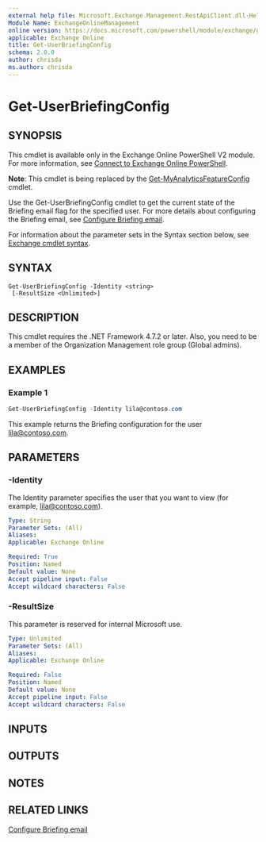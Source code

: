 ```yaml
---
external help file: Microsoft.Exchange.Management.RestApiClient.dll-Help.xml
Module Name: ExchangeOnlineManagement
online version: https://docs.microsoft.com/powershell/module/exchange/get-userbriefingconfig
applicable: Exchange Online
title: Get-UserBriefingConfig
schema: 2.0.0
author: chrisda
ms.author: chrisda
---
```


# Get-UserBriefingConfig

## SYNOPSIS
This cmdlet is available only in the Exchange Online PowerShell V2 module. For more information, see [Connect to Exchange Online PowerShell](https://docs.microsoft.com/powershell/exchange/connect-to-exchange-online-powershell).

**Note**: This cmdlet is being replaced by the [Get-MyAnalyticsFeatureConfig](https://docs.microsoft.com/powershell/module/exchange/get-myanalyticsfeatureconfig) cmdlet.

Use the Get-UserBriefingConfig cmdlet to get the current state of the Briefing email flag for the specified user. For more details about configuring the Briefing email, see [Configure Briefing email](https://docs.microsoft.com/Briefing/be-admin).

For information about the parameter sets in the Syntax section below, see [Exchange cmdlet syntax](https://docs.microsoft.com/powershell/exchange/exchange-cmdlet-syntax).

## SYNTAX

```
Get-UserBriefingConfig -Identity <string>
 [-ResultSize <Unlimited>]
```

## DESCRIPTION
This cmdlet requires the .NET Framework 4.7.2 or later. Also, you need to be a member of the Organization Management role group (Global admins).

## EXAMPLES

### Example 1
```powershell
Get-UserBriefingConfig -Identity lila@contoso.com
```

This example returns the Briefing configuration for the user lila@contoso.com.

## PARAMETERS

### -Identity
The Identity parameter specifies the user that you want to view (for example, lila@contoso.com).

```yaml
Type: String
Parameter Sets: (All)
Aliases:
Applicable: Exchange Online

Required: True
Position: Named
Default value: None
Accept pipeline input: False
Accept wildcard characters: False
```

### -ResultSize	
This parameter is reserved for internal Microsoft use.

```yaml
Type: Unlimited
Parameter Sets: (All)
Aliases:
Applicable: Exchange Online

Required: False
Position: Named
Default value: None
Accept pipeline input: False
Accept wildcard characters: False
```

## INPUTS

###  

## OUTPUTS

###  

## NOTES

## RELATED LINKS

[Configure Briefing email](https://docs.microsoft.com/Briefing/be-admin)
